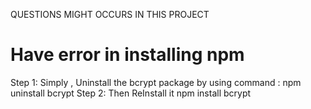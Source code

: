 QUESTIONS MIGHT OCCURS IN THIS PROJECT

# Have error in installing npm
Step 1: Simply , Uninstall the bcrypt package by using command :
npm uninstall bcrypt
Step 2: Then ReInstall it
npm install bcrypt
